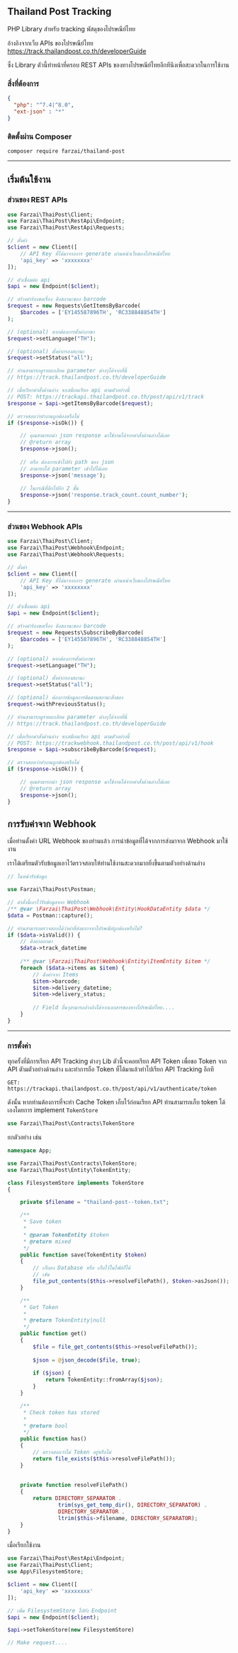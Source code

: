 ## Thailand Post Tracking
PHP Library สำหรับ tracking พัสดุของไปรษณีย์ไทย

อ้างอิงจากเว็บ APIs ของไปรษณีย์ไทย https://track.thailandpost.co.th/developerGuide

ซึ่ง Library ตัวนี้ทำหน้าที่ครอบ REST APIs ของทางไปรษณีย์ไทยอีกทีนึงเพื่อสะดวกในการใช้งาน

### สิ่งที่ต้องการ
```json
{
  "php": "^7.4|^8.0",
  "ext-json" : "*"
}
```

### ติดตั้งผ่าน Composer
```
composer require farzai/thailand-post
```

---

## เริ่มต้นใช้งาน
### ส่วนของ REST APIs

```php
use Farzai\ThaiPost\Client;
use Farzai\ThaiPost\RestApi\Endpoint;
use Farzai\ThaiPost\RestApi\Requests;

// ตั้งค่า
$client = new Client([
    // API Key ที่ได้มาจากการ generate ผ่านหน้าเว็บของไปรษณีย์ไทย
    'api_key' => 'xxxxxxxx'
]);

// ตัวเชื่อมต่อ api
$api = new Endpoint($client);

// สร้างคำร้องขอเรื่อง ดึงสถานะของ barcode 
$request = new Requests\GetItemsByBarcode(
    $barcodes = ['EY145587896TH', 'RC338848854TH']
);

// (optional) หากต้องการตั้งค่าภาษา
$request->setLanguage("TH");

// (optional) ตั้งค่ากรองสถานะ
$request->setStatus("all");

// ท่านสามารถดูรายละเอียด parameter ต่างๆได้จากที่นี่
// https://track.thailandpost.co.th/developerGuide

// เมื่อเรียกคำสั่งด้านล่าง จะเสมือนเรียก api ตามตัวอย่างนี้
// POST: https://trackapi.thailandpost.co.th/post/api/v1/track
$response = $api->getItemsByBarcode($request);

// ตรวจสอบว่าทำงานถูกต้องหรือไม่
if ($response->isOk()) {

    // คุณสามารถนำ json response มาใช้งานได้จากคำสั่งด้านล่างได้เลย
    // @return array
    $response->json();
    
    // หรือ ต้องการเข้าไปยัง path ของ json 
    // สามารถใส่ parameter เข้าไปได้เลย
    $response->json('message');
    
    // ในกรณีที่ลึกไปอีก 2 ชั้น
    $response->json('response.track_count.count_number');
}

```

---

### ส่วนของ Webhook APIs

```php
use Farzai\ThaiPost\Client;
use Farzai\ThaiPost\Webhook\Endpoint;
use Farzai\ThaiPost\Webhook\Requests;

// ตั้งค่า
$client = new Client([
    // API Key ที่ได้มาจากการ generate ผ่านหน้าเว็บของไปรษณีย์ไทย
    'api_key' => 'xxxxxxxx'
]);

// ตัวเชื่อมต่อ api
$api = new Endpoint($client);

// สร้างคำร้องขอเรื่อง ดึงสถานะของ barcode 
$request = new Requests\SubscribeByBarcode(
    $barcodes = ['EY145587896TH', 'RC338848854TH']
);

// (optional) หากต้องการตั้งค่าภาษา
$request->setLanguage("TH");

// (optional) ตั้งค่ากรองสถานะ
$request->setStatus("all");

// (optional) ต้องการข้อมูลการติดตามสถานะสิ่งของ
$request->withPreviousStatus();

// ท่านสามารถดูรายละเอียด parameter ต่างๆได้จากที่นี่
// https://track.thailandpost.co.th/developerGuide

// เมื่อเรียกคำสั่งด้านล่าง จะเสมือนเรียก api ตามตัวอย่างนี้
// POST: https://trackwebhook.thailandpost.co.th/post/api/v1/hook
$response = $api->subscribeByBarcode($request);

// ตรวจสอบว่าทำงานถูกต้องหรือไม่
if ($response->isOk()) {

    // คุณสามารถนำ json response มาใช้งานได้จากคำสั่งด้านล่างได้เลย
    // @return array
    $response->json();
}

```

## การรับค่าจาก Webhook
เมื่อท่านตั้งค่า URL Webhook ของท่านแล้ว การนำข้อมูลที่ได้จากการส่งมาจาก Webhook มาใช้งาน

เราได้เตรียมตัวรับข้อมูลเอาไว้ตรวจสอบให้ท่านใช้งานสะดวกมากยิ่งขึ้นตามตัวอย่างด้านล่าง

```php
// ในหน้ารับข้อมูล

use Farzai\ThaiPost\Postman;

// คำสั่งนี้เอาไว้รับข้อมูลจาก Webhook
/** @var \Farzai\ThaiPost\Webhook\Entity\HookDataEntity $data */
$data = Postman::capture();

// ท่านสามารถตรวจสอบได้ว่าค่าที่ส่งมากจากไปรษณีย์ถูกต้องหรือไม่?
if ($data->isValid()) {
    // ดึงค่าออกมา
    $data->track_datetime
    
    /** @var \Farzai\ThaiPost\Webhook\Entity\ItemEntity $item */
    foreach ($data->items as $item) {
        // ดึงค่าจาก Items
        $item->barcode;
        $item->delivery_datetime;
        $item->delivery_status;
        
        // Field อื่นๆสามารถอ้างอิงได้จากเอกสารของทางไปรษณีย์ไทย....
    }
}
```


---

### การตั้งค่า

ทุกครั้งที่มีการเรียก API Tracking ต่างๆ Lib ตัวนี้จะคอยเรียก API Token เพื่อขอ Token จาก API ตัามตัวอย่างด้านล่าง
และทำการถือ Token ที่ได้มาแล้วทำไปเรียก API Tracking อีกที
```
GET: https://trackapi.thailandpost.co.th/post/api/v1/authenticate/token
```

ดังนั้น หากท่านต้องการที่จะทำ Cache Token เก็บไว้ก่อนเรียก API 
ท่านสามารถเก็บ token ได้เองโดยการ implement `TokenStore`
```php
use Farzai\ThaiPost\Contracts\TokenStore
```

ยกตัวอย่าง เช่น

```php
namespace App;

use Farzai\ThaiPost\Contracts\TokenStore;
use Farzai\ThaiPost\Entity\TokenEntity;

class FilesystemStore implements TokenStore
{

    private $filename = "thailand-post--token.txt";

    /**
     * Save token
     * 
     * @param TokenEntity $token
     * @return mixed
     */
    public function save(TokenEntity $token)
    {
        // เก็บลง Database หรือ เก็บไว้ในไฟล์ก็ได้
        // เช่น
        file_put_contents($this->resolveFilePath(), $token->asJson());
    }

    /**
     * Get Token
     * 
     * @return TokenEntity|null
     */
    public function get()
    {
        $file = file_get_contents($this->resolveFilePath());
        
        $json = @json_decode($file, true);
        
        if ($json) {
            return TokenEntity::fromArray($json);
        }
    }

    /**
     * Check token has stored
     *
     * @return bool
     */
    public function has()
    {
        // ตรวจสอบว่าไม่ Token อยู่หรือไม่
        return file_exists($this->resolveFilePath());
    }
    
    
    private function resolveFilePath()
    {
        return DIRECTORY_SEPARATOR . 
                trim(sys_get_temp_dir(), DIRECTORY_SEPARATOR) . 
                DIRECTORY_SEPARATOR . 
                ltrim($this->filename, DIRECTORY_SEPARATOR);
    }
}

```

เมื่อเรียกใช้งาน

```php
use Farzai\ThaiPost\RestApi\Endpoint;
use Farzai\ThaiPost\Client;
use App\FilesystemStore;

$client = new Client([
    'api_key' => 'xxxxxxxx'
]);

// เพิ่ม FilesystemStore ไปยัง Endpoint
$api = new Endpoint($client);

$api->setTokenStore(new FilesystemStore)

// Make request....
```
